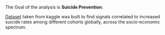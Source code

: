 The Goal of the analysis is **Suicide Prevention**. 

[Dataset](https://www.kaggle.com/russellyates88/suicide-rates-overview-1985-to-2016) taken from kaggle was built to find signals correlated to increased suicide rates among different cohorts globally, across the socio-economic spectrum.
